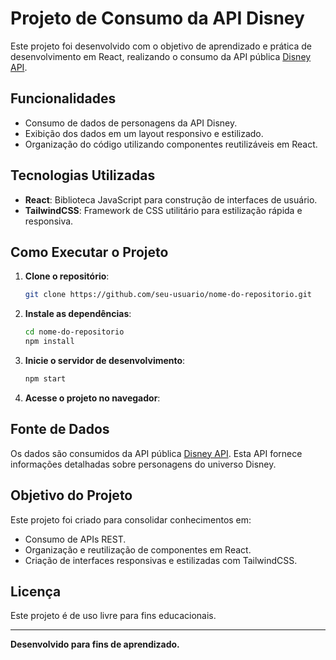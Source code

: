 # Projeto de Consumo da API Disney

Este projeto foi desenvolvido com o objetivo de aprendizado e prática de desenvolvimento em React, realizando o consumo da API pública [Disney API](https://disneyapi.dev/).

## Funcionalidades

- Consumo de dados de personagens da API Disney.
- Exibição dos dados em um layout responsivo e estilizado.
- Organização do código utilizando componentes reutilizáveis em React.

## Tecnologias Utilizadas

- **React**: Biblioteca JavaScript para construção de interfaces de usuário.
- **TailwindCSS**: Framework de CSS utilitário para estilização rápida e responsiva.

## Como Executar o Projeto

1. **Clone o repositório**:

   ```bash
   git clone https://github.com/seu-usuario/nome-do-repositorio.git
   ```

2. **Instale as dependências**:

   ```bash
   cd nome-do-repositorio
   npm install
   ```

3. **Inicie o servidor de desenvolvimento**:

   ```bash
   npm start
   ```

4. **Acesse o projeto no navegador**:

## Fonte de Dados

Os dados são consumidos da API pública [Disney API](https://disneyapi.dev/). Esta API fornece informações detalhadas sobre personagens do universo Disney.

## Objetivo do Projeto

Este projeto foi criado para consolidar conhecimentos em:

- Consumo de APIs REST.
- Organização e reutilização de componentes em React.
- Criação de interfaces responsivas e estilizadas com TailwindCSS.

## Licença

Este projeto é de uso livre para fins educacionais.

---

**Desenvolvido para fins de aprendizado.**
